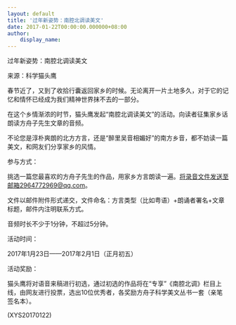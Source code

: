 ```yaml
---
layout: default
title: '过年新姿势：南腔北调读美文'
date: 2017-01-22T00:00:00.000000+08:00
author:
    display_name: 
---
```


过年新姿势：南腔北调读美文

来源：科学猫头鹰

春节近了，又到了收拾行囊返回家乡的时候。无论离开一片土地多久，对于它的记忆和情怀已经成为我们精神世界抹不去的一部分。

在这个乡情渐浓的时节，猫头鹰发起“南腔北调读美文”的活动。向读者征集家乡话朗读方舟子先生文章的音频。

不论您是淳朴爽朗的北方方言，还是“醉里吴音相媚好”的南方乡音，都不妨读一篇美文，和网友们分享家乡的风情。

参与方式：

挑选一篇您最喜欢的方舟子先生的作品，用家乡方言朗读一遍。将录音文件发送至邮箱2964772969@qq.com。

文件以邮件附件形式递交，文件命名：方言类型（比如粤语）+朗诵者署名+文章标题，邮件内注明联系方式。

音频时长不少于1分钟，不超过5分钟。

活动时间：

2017年1月23日——2017年2月1日（正月初五）

活动奖励：

猫头鹰将对语音来稿进行初选，通过初选的作品将在“专享”《南腔北调》栏目上线，由网友进行投票，选出10位优秀者，各奖励方舟子科学美文丛书一套（亲笔签名本）。

(XYS20170122)

